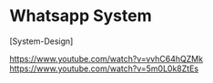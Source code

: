 # Whatsapp System
[System-Design]

https://www.youtube.com/watch?v=vvhC64hQZMk
https://www.youtube.com/watch?v=5m0L0k8ZtEs
